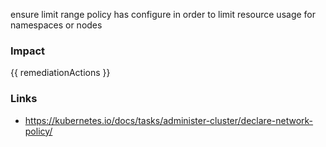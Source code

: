 
ensure limit range policy has configure in order to limit resource usage for namespaces or nodes

### Impact
<!-- Add Impact here -->

<!-- DO NOT CHANGE -->
{{ remediationActions }}

### Links
- https://kubernetes.io/docs/tasks/administer-cluster/declare-network-policy/



